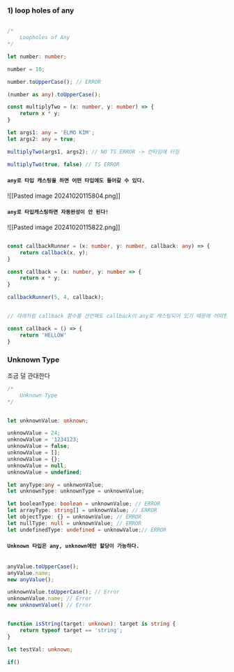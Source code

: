 


### 1) loop holes of any

```ts

/*
	Loopholes of Any
*/

let number: number;

number = 10;

number.toUpperCase(); // ERROR

(number as any).toUpperCase();

const multiplyTwo = (x: number, y: number) => {
	return x * y; 
}

let args1: any = 'ELMO KIM';
let args2: any = true;

multiplyTwo(args1, args2); // NO TS ERROR -> 런타임에 터짐

multiplyTwo(true, false) // TS ERROR

```

#### `any로 타입 캐스팅을 하면 어떤 타입에도 들어갈 수 있다.`


![[Pasted image 20241020115804.png]]

#### `any로 타입캐스팅하면 자동완성이 안 된다!`

![[Pasted image 20241020115822.png]]


```ts

const callbackRunner = (x: number, y: number, callback: any) => {
	return callback(x, y);
}

const callback = (x: number, y: number => {
	return x * y;
}

callbackRunner(5, 4, callback);

```


```ts

// 아래처럼 callback 함수를 선언해도 callback이 any로 캐스팅되어 있기 때문에 어떠한 에러도 발견할 수 없다.

const callback = () => {
	return 'HELLOW'
}

```

### Unknown Type

조금 덜 관대한다

```ts
/*
	Unknown Type
*/


let unknownValue: unknown;

unknowValue = 24;
unknowValue = '1234123;
unknowValue = false;
unknowValue = [];
unknowValue = {};
unknowValue = null;
unknowValue = undefined;

let anyType:any = unknwonValue;
let unknownType: unknownType = unknownValue;

let booleanType: boolean = unknownValue; // ERROR
let arrayType: string[] = unknownValue; // ERROR
let objectType: {} = unknownValue; // ERROR
let nullType: null = unknownValue; // ERROR
let undefinedType: undefined = unknowValue;// ERROR

```

#### `Unknown 타입은 any, unknown에만 할당이 가능하다.`

```ts

anyValue.toUpperCase();
anyValue.name;
new anyValue();

unknownValue.toUpperCase(); // Error
unknownValue.name; // Error
new unknownValue() // Error

```

```ts

function isString(target: unknown): target is string {
	return typeof target == 'string';
}

let testVal: unknown;

if()

```
